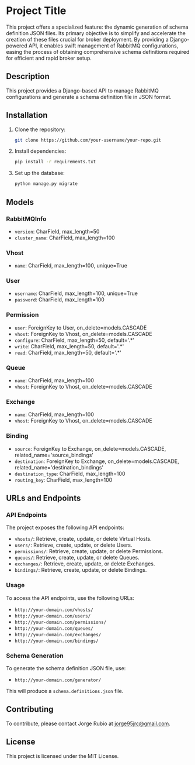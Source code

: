 # Project Title

This project offers a specialized feature: the dynamic generation of schema definition JSON files.
Its primary objective is to simplify and accelerate the creation of these files crucial for broker deployment.
By providing a Django-powered API, it enables swift management of RabbitMQ configurations, easing the process of obtaining comprehensive schema definitions required for efficient and rapid broker setup.

## Description

This project provides a Django-based API to manage RabbitMQ configurations and generate a schema definition file in JSON format.

## Installation

1. Clone the repository:

    ```bash
    git clone https://github.com/your-username/your-repo.git
    ```

2. Install dependencies:

    ```bash
    pip install -r requirements.txt
    ```

3. Set up the database:

    ```bash
    python manage.py migrate
    ```

## Models

### RabbitMQInfo

- `version`: CharField, max_length=50
- `cluster_name`: CharField, max_length=100

### Vhost

- `name`: CharField, max_length=100, unique=True

### User

- `username`: CharField, max_length=100, unique=True
- `password`: CharField, max_length=100

### Permission

- `user`: ForeignKey to User, on_delete=models.CASCADE
- `vhost`: ForeignKey to Vhost, on_delete=models.CASCADE
- `configure`: CharField, max_length=50, default='.*'
- `write`: CharField, max_length=50, default='.*'
- `read`: CharField, max_length=50, default='.*'

### Queue

- `name`: CharField, max_length=100
- `vhost`: ForeignKey to Vhost, on_delete=models.CASCADE

### Exchange

- `name`: CharField, max_length=100
- `vhost`: ForeignKey to Vhost, on_delete=models.CASCADE

### Binding

- `source`: ForeignKey to Exchange, on_delete=models.CASCADE, related_name='source_bindings'
- `destination`: ForeignKey to Exchange, on_delete=models.CASCADE, related_name='destination_bindings'
- `destination_type`: CharField, max_length=100
- `routing_key`: CharField, max_length=100

## URLs and Endpoints

### API Endpoints

The project exposes the following API endpoints:

- `vhosts/`: Retrieve, create, update, or delete Virtual Hosts.
- `users/`: Retrieve, create, update, or delete Users.
- `permissions/`: Retrieve, create, update, or delete Permissions.
- `queues/`: Retrieve, create, update, or delete Queues.
- `exchanges/`: Retrieve, create, update, or delete Exchanges.
- `bindings/`: Retrieve, create, update, or delete Bindings.

### Usage

To access the API endpoints, use the following URLs:

- `http://your-domain.com/vhosts/`
- `http://your-domain.com/users/`
- `http://your-domain.com/permissions/`
- `http://your-domain.com/queues/`
- `http://your-domain.com/exchanges/`
- `http://your-domain.com/bindings/`

### Schema Generation

To generate the schema definition JSON file, use:

- `http://your-domain.com/generator/`

This will produce a `schema.definitions.json` file.

## Contributing

To contribute, please contact Jorge Rubio at jorge95jrc@gmail.com.

## License

This project is licensed under the MIT License.